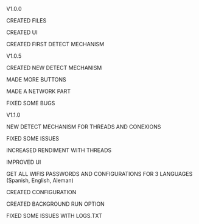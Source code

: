 V1.0.0


CREATED FILES

CREATED UI

CREATED FIRST DETECT MECHANISM


V1.0.5

CREATED NEW DETECT MECHANISM

MADE MORE BUTTONS

MADE A NETWORK PART

FIXED SOME BUGS


V1.1.0

NEW DETECT MECHANISM FOR THREADS AND CONEXIONS

FIXED SOME ISSUES

INCREASED RENDIMENT WITH THREADS

IMPROVED UI

GET ALL WIFIS PASSWORDS AND CONFIGURATIONS FOR 3 LANGUAGES (Spanish, English, Aleman)

CREATED CONFIGURATION

CREATED BACKGROUND RUN OPTION

FIXED SOME ISSUES WITH LOGS.TXT